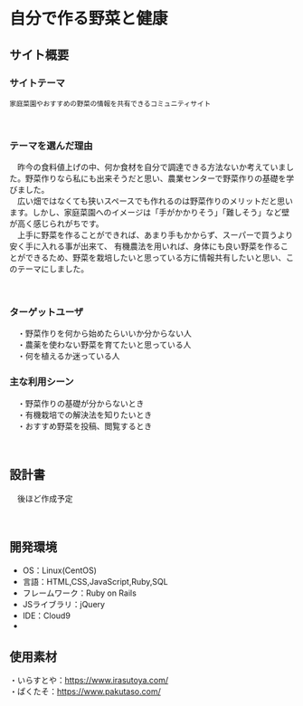 # 自分で作る野菜と健康

## サイト概要
### サイトテーマ
    家庭菜園やおすすめの野菜の情報を共有できるコミュニティサイト
    
​
### テーマを選んだ理由
　昨今の食料値上げの中、何か食材を自分で調達できる方法ないか考えていました。野菜作りなら私にも出来そうだと思い、農業センターで野菜作りの基礎を学びました。  
　広い畑ではなくても狭いスペースでも作れるのは野菜作りのメリットだと思います。しかし、家庭菜園へのイメージは「手がかかりそう」「難しそう」など壁が高く感じられがちです。  
　上手に野菜を作ることができれば、あまり手もかからず、スーパーで買うより安く手に入れる事が出来て、
有機農法を用いれば、身体にも良い野菜を作ることができるため、野菜を栽培したいと思っている方に情報共有したいと思い、このテーマにしました。

​
### ターゲットユーザ
　・野菜作りを何から始めたらいいか分からない人  
　・農薬を使わない野菜を育てたいと思っている人  
　・何を植えるか迷っている人


### 主な利用シーン
　・野菜作りの基礎が分からないとき  
　・有機栽培での解決法を知りたいとき  
　・おすすめ野菜を投稿、閲覧するとき  

​
## 設計書
　後ほど作成予定

​
## 開発環境
- OS：Linux(CentOS)
- 言語：HTML,CSS,JavaScript,Ruby,SQL
- フレームワーク：Ruby on Rails
- JSライブラリ：jQuery
- IDE：Cloud9
- 

## 使用素材
  ・いらすとや：https://www.irasutoya.com/  
  ・ぱくたそ：https://www.pakutaso.com/